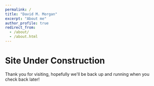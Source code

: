 ```yaml
---
permalink: /
title: "David M. Morgan"
excerpt: "About me"
author_profile: true
redirect_from: 
  - /about/
  - /about.html
---
```


Site Under Construction
======
Thank you for visiting, hopefully we'll be back up and running when you check back later!
